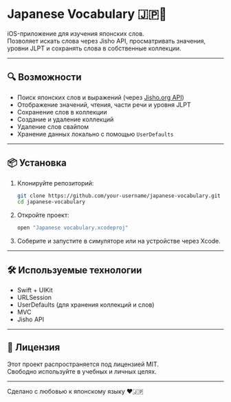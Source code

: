 # Japanese Vocabulary 🇯🇵📘

iOS-приложение для изучения японских слов.  
Позволяет искать слова через Jisho API, просматривать значения, уровни JLPT и сохранять слова в собственные коллекции.

---

## 🔍 Возможности

- Поиск японских слов и выражений (через [Jisho.org API](https://jisho.org))
- Отображение значений, чтения, части речи и уровня JLPT
- Сохранение слов в коллекции
- Создание и удаление коллекций
- Удаление слов свайпом
- Хранение данных локально с помощью `UserDefaults`

---

## 📦 Установка

1. Клонируйте репозиторий:

   ```bash
   git clone https://github.com/your-username/japanese-vocabulary.git
   cd japanese-vocabulary
   ```

2. Откройте проект:

   ```bash
   open "Japanese vocabulary.xcodeproj"
   ```

3. Соберите и запустите в симуляторе или на устройстве через Xcode.

---

## 🛠️ Используемые технологии

- Swift + UIKit
- URLSession
- UserDefaults (для хранения коллекций и слов)
- MVC
- Jisho API

---

## 📄 Лицензия

Этот проект распространяется под лицензией MIT.  
Свободно используйте в учебных и личных целях.

---

Сделано с любовью к японскому языку ❤️🇯🇵
